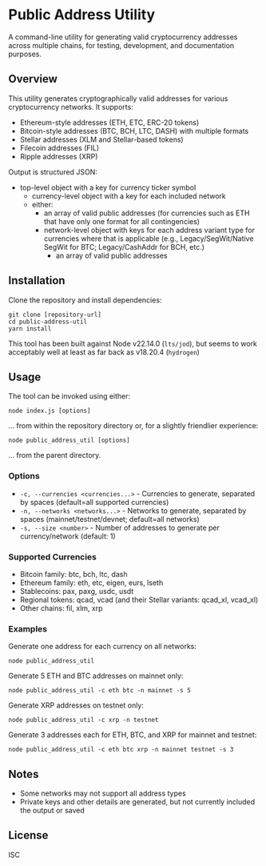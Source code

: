 # Public Address Utility

A command-line utility for generating valid cryptocurrency addresses across multiple chains, for testing, development, and documentation purposes.

## Overview

This utility generates cryptographically valid addresses for various cryptocurrency networks. It supports:

- Ethereum-style addresses (ETH, ETC, ERC-20 tokens)
- Bitcoin-style addresses (BTC, BCH, LTC, DASH) with multiple formats
- Stellar addresses (XLM and Stellar-based tokens)
- Filecoin addresses (FIL)
- Ripple addresses (XRP)

Output is structured JSON:

- top-level object with a key for currency ticker symbol
  - currency-level object with a key for each included network
  - either:
    - an array of valid public addresses (for currencies such as ETH that have only one format for all contingencies)
    - network-level object with keys for each address variant type for currencies where that is applicable (e.g., Legacy/SegWit/Native SegWit for BTC; Legacy/CashAddr for BCH, etc.)
      - an array of valid public addresses

## Installation

Clone the repository and install dependencies:

    git clone [repository-url]
    cd public-address-util
    yarn install

This tool has been built against Node v22.14.0 (`lts/jod`), but seems to work acceptably well at least as far back as v18.20.4 (`hydrogen`)

## Usage

The tool can be invoked using either:

    node index.js [options]

… from within the repository directory or, for a slightly friendlier experience:

    node public_address_util [options]

… from the parent directory.

### Options

- `-c, --currencies <currencies...>` - Currencies to generate, separated by spaces (default=all supported currencies)
- `-n, --networks <networks...>` - Networks to generate, separated by spaces (mainnet/testnet/devnet; default=all networks)
- `-s, --size <number>` - Number of addresses to generate per currency/network (default: 1)

### Supported Currencies

- Bitcoin family: btc, bch, ltc, dash
- Ethereum family: eth, etc, eigen, eurs, lseth
- Stablecoins: pax, paxg, usdc, usdt
- Regional tokens: qcad, vcad (and their Stellar variants: qcad_xl, vcad_xl)
- Other chains: fil, xlm, xrp

### Examples

Generate one address for each currency on all networks:

    node public_address_util

Generate 5 ETH and BTC addresses on mainnet only:

    node public_address_util -c eth btc -n mainnet -s 5

Generate XRP addresses on testnet only:

    node public_address_util -c xrp -n testnet

Generate 3 addresses each for ETH, BTC, and XRP for mainnet and testnet:

    node public_address_util -c eth btc xrp -n mainnet testnet -s 3

## Notes

- Some networks may not support all address types
- Private keys and other details are generated, but not currently included the output or saved

## License

ISC
